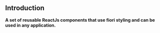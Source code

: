 
## Introduction

**A set of reusable ReactJs components that use fiori styling and can be used in any application.**
